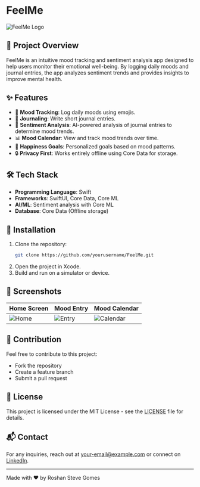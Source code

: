 # FeelMe

![FeelMe Logo](https://your-logo-url.com)

## 📌 Project Overview
FeelMe is an intuitive mood tracking and sentiment analysis app designed to help users monitor their emotional well-being. By logging daily moods and journal entries, the app analyzes sentiment trends and provides insights to improve mental health.

## ✨ Features
- 📅 **Mood Tracking**: Log daily moods using emojis.
- 📝 **Journaling**: Write short journal entries.
- 🤖 **Sentiment Analysis**: AI-powered analysis of journal entries to determine mood trends.
- 📊 **Mood Calendar**: View and track mood trends over time.
- 🎯 **Happiness Goals**: Personalized goals based on mood patterns.
- 🔒 **Privacy First**: Works entirely offline using Core Data for storage.

## 🛠️ Tech Stack
- **Programming Language**: Swift
- **Frameworks**: SwiftUI, Core Data, Core ML
- **AI/ML**: Sentiment analysis with Core ML
- **Database**: Core Data (Offline storage)

## 🚀 Installation
1. Clone the repository:
   ```sh
   git clone https://github.com/yourusername/FeelMe.git
   ```
2. Open the project in Xcode.
3. Build and run on a simulator or device.

## 📸 Screenshots
| Home Screen | Mood Entry | Mood Calendar |
|------------|-----------|--------------|
| ![Home](https://your-image-url.com) | ![Entry](https://your-image-url.com) | ![Calendar](https://your-image-url.com) |

## 🤝 Contribution
Feel free to contribute to this project:
- Fork the repository
- Create a feature branch
- Submit a pull request

## 📜 License
This project is licensed under the MIT License - see the [LICENSE](LICENSE) file for details.

## 📬 Contact
For any inquiries, reach out at [your-email@example.com](mailto:your-email@example.com) or connect on [LinkedIn](https://www.linkedin.com/in/yourprofile).

---
Made with ❤️ by Roshan Steve Gomes

